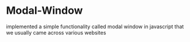 # Modal-Window
implemented  a simple functionality called modal window in javascript that we usually came across various websites 
